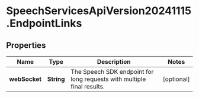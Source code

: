 # SpeechServicesApiVersion20241115.EndpointLinks

## Properties
Name | Type | Description | Notes
------------ | ------------- | ------------- | -------------
**webSocket** | **String** | The Speech SDK endpoint for long requests with multiple final results. | [optional] 


